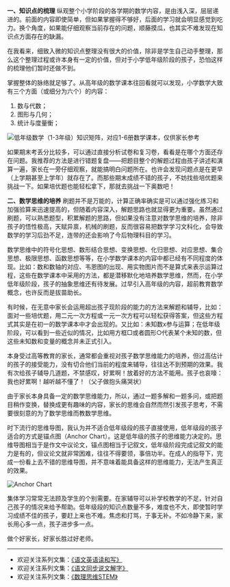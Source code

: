 **一、知识点的梳理**
纵观整个小学阶段的各学期的数学内容，是由浅入深，层层递进的。前面的内容即使简单，但如果掌握得不够好，后面的学习就会明显感觉到吃力。换个角度，如果能仔细观察当前存在的问题，顺藤摸瓜，也其实不难发现在知识点方面存在的缺漏。

在我看来，细致入微的知识点整理没有很大的价值，除非是学生自己动手整理，那么这个整理过程或许本身有一定的价值，但对于小学低年级阶段的孩子，恐怕这样的梳理他们暂时还做不到。

掌握整体的脉络就足够了。从高年级的数学课本往回看就可以发现，小学数学大致有三个方面（或细分为六个）的内容：
1. 数与代数；
2. 图形与几何；
3. 统计与度量衡；

![低年级数学（1-3年级）知识矩阵，对应1-6册数学课本，仅供家长参考](http://upload-images.jianshu.io/upload_images/275449-167a33152f2919ce.png?imageMogr2/auto-orient/strip%7CimageView2/2/w/1240)

如果期末考丢分比较多，可以通过直接分析试卷和复习卷，看看是在哪个方面还存在问题。我推荐的方法是进行错题复盘——把题目整个的解题过程由孩子讲述和演算一遍，家长在一旁仔细观察，就能搞明白问题所在。也许会发现问题点是在更早（上学期甚至上学年）就存在了。而那些期末成绩不错的孩子，不妨找些培优题来挑战一下。如果培优题也能轻松拿下，那就去挑战一下奥数吧！

**二、数学思维的培养**
刷题并不是万能的，计算正确率确实是可以通过强化练习和加强验算来迅速提高的，但随着内容深入，解题思路也就显得更为重要。虽然通过刷题，可以熟悉题型，积累解题的思路，但如果没有注意对数学思维的培养，除非孩子的悟性极高，天赋异禀，机械的刷题，反而很容易把数学学习文科化，会导致数学的学习后劲不足，连带的还会影响了今后物理科目的学习。

数学思维中的符号化思想、数形结合思想、变换思想、化归思想、对应思想、集合思想、极限思想、函数思想等等，在小学数学课本的内容中都已经有不同程度的体现。比如：数和数轴的对应、韦恩图的出现、用实物图片而不是算式来表示运算过程，这些在数学课本中采用的方法，都是潜移默化地培养数学思维，然而，在小学低年级阶段，孩子的抽象思维还有待发展。过早引入高年级的内容，超前教育数学概念，也许反而是拔苗助长。

有时候，在无意中家长会运用超出孩子现阶段的能力的方法来解题和辅导，比如：面对一些培优题，用二元一次方程或一元一次方程可以轻松获得答案，但这些方程式其实是在初一的数学课本中才会出现的。又比如：未知数x参与运算；在低年级阶段，可以看到一些近似的情况，比如用方框□或者圆形○代表某个未知的数，但这些未知数和变量的概念并未正式引入。

本身受过高等教育的家长，通常都会重视对孩子数学思维能力的培养，但过高估计的孩子的接受能力，没有切合他们当前的程度来辅导，往往达不到预期的效果。我有次给孩子辅导几道题，不禁感叹，好累啊！放着好的方法不能用。孩子也哀嚎：我也好累啊！越听越不懂了！（父子做抱头痛哭状）

由于家长本身具备一定的数学思维能力，所以，通过一题多解和一题多问，或把题目稍作变换，替换成更有趣味的内容，家长的思维会自然而然引发孩子思考，不需要很刻意的为了数学思维而教数学思维。

时下流行的思维导图，我认为并不适合低年级段的孩子直接使用，低年级段的孩子适合的方式是锚点图（Anchor Chart）。这是低年级的孩子的思维能力决定的。思维导图相当于是作文中议论文，锚点图相当于记叙文，低年级阶段完成记叙文的能力是有的，但议论文就非常困难，往往不得要领，事倍功半。在成人的指导下，完成一份看上去不错的思维导图，并不意味着能具备这样的思维能力，无法产生真正的效果。

![Anchor Chart](http://upload-images.jianshu.io/upload_images/275449-cd2b7a2885033314.png?imageMogr2/auto-orient/strip%7CimageView2/2/w/1240)

集体学习常常无法顾及学生的个别需要。在家辅导可以补学校教学的不足，针对自己孩子的情况来给予帮助。低年级段的知识点数量不多，难度也不大，即使暂时学习成绩不佳的孩子，要赶上来也不难。焦虑和打骂，于事无补。不如冷静下来，家长用心多一点，孩子进步多一点。

做个好家长，好家长胜过好老师。

-------
* 欢迎关注系列文集：[《语文英语读和写》](http://www.jianshu.com/nb/8869173)
* 欢迎关注系列文集：[《语文同步说文解字》](http://www.jianshu.com/notebooks/6718880)
* 欢迎关注系列文集：[《数理思维STEM》](http://www.jianshu.com/nb/10476879)

